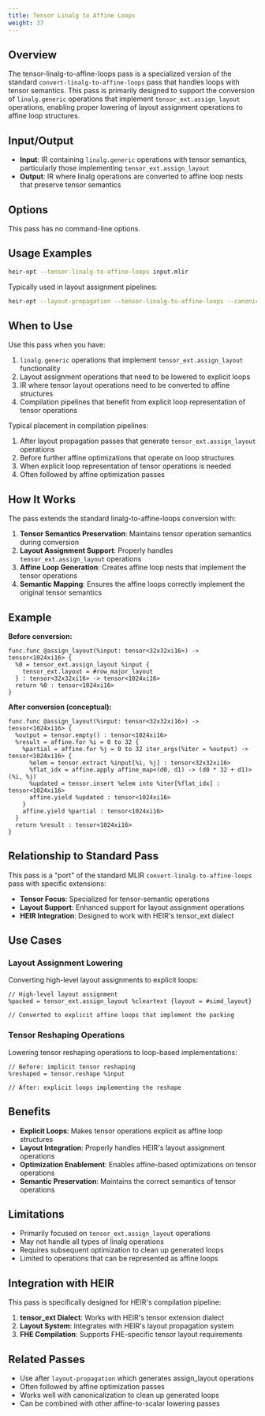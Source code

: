 ```yaml
---
title: Tensor Linalg to Affine Loops
weight: 37
---
```


## Overview

The tensor-linalg-to-affine-loops pass is a specialized version of the standard
`convert-linalg-to-affine-loops` pass that handles loops with tensor semantics.
This pass is primarily designed to support the conversion of `linalg.generic`
operations that implement `tensor_ext.assign_layout` operations, enabling proper
lowering of layout assignment operations to affine loop structures.

## Input/Output

- **Input**: IR containing `linalg.generic` operations with tensor semantics,
  particularly those implementing `tensor_ext.assign_layout`
- **Output**: IR where linalg operations are converted to affine loop nests that
  preserve tensor semantics

## Options

This pass has no command-line options.

## Usage Examples

```bash
heir-opt --tensor-linalg-to-affine-loops input.mlir
```

Typically used in layout assignment pipelines:

```bash
heir-opt --layout-propagation --tensor-linalg-to-affine-loops --canonicalize input.mlir
```

## When to Use

Use this pass when you have:

1. `linalg.generic` operations that implement `tensor_ext.assign_layout`
   functionality
1. Layout assignment operations that need to be lowered to explicit loops
1. IR where tensor layout operations need to be converted to affine structures
1. Compilation pipelines that benefit from explicit loop representation of
   tensor operations

Typical placement in compilation pipelines:

1. After layout propagation passes that generate `tensor_ext.assign_layout`
   operations
1. Before further affine optimizations that operate on loop structures
1. When explicit loop representation of tensor operations is needed
1. Often followed by affine optimization passes

## How It Works

The pass extends the standard linalg-to-affine-loops conversion with:

1. **Tensor Semantics Preservation**: Maintains tensor operation semantics
   during conversion
1. **Layout Assignment Support**: Properly handles `tensor_ext.assign_layout`
   operations
1. **Affine Loop Generation**: Creates affine loop nests that implement the
   tensor operations
1. **Semantic Mapping**: Ensures the affine loops correctly implement the
   original tensor semantics

## Example

**Before conversion:**

```mlir
func.func @assign_layout(%input: tensor<32x32xi16>) -> tensor<1024xi16> {
  %0 = tensor_ext.assign_layout %input {
    tensor_ext.layout = #row_major_layout
  } : tensor<32x32xi16> -> tensor<1024xi16>
  return %0 : tensor<1024xi16>
}
```

**After conversion (conceptual):**

```mlir
func.func @assign_layout(%input: tensor<32x32xi16>) -> tensor<1024xi16> {
  %output = tensor.empty() : tensor<1024xi16>
  %result = affine.for %i = 0 to 32 {
    %partial = affine.for %j = 0 to 32 iter_args(%iter = %output) -> tensor<1024xi16> {
      %elem = tensor.extract %input[%i, %j] : tensor<32x32xi16>
      %flat_idx = affine.apply affine_map<(d0, d1) -> (d0 * 32 + d1)>(%i, %j)
      %updated = tensor.insert %elem into %iter[%flat_idx] : tensor<1024xi16>
      affine.yield %updated : tensor<1024xi16>
    }
    affine.yield %partial : tensor<1024xi16>
  }
  return %result : tensor<1024xi16>
}
```

## Relationship to Standard Pass

This pass is a "port" of the standard MLIR `convert-linalg-to-affine-loops` pass
with specific extensions:

- **Tensor Focus**: Specialized for tensor-semantic operations
- **Layout Support**: Enhanced support for layout assignment operations
- **HEIR Integration**: Designed to work with HEIR's tensor_ext dialect

## Use Cases

### Layout Assignment Lowering

Converting high-level layout assignments to explicit loops:

```mlir
// High-level layout assignment
%packed = tensor_ext.assign_layout %cleartext {layout = #simd_layout}

// Converted to explicit affine loops that implement the packing
```

### Tensor Reshaping Operations

Lowering tensor reshaping operations to loop-based implementations:

```mlir
// Before: implicit tensor reshaping
%reshaped = tensor.reshape %input

// After: explicit loops implementing the reshape
```

## Benefits

- **Explicit Loops**: Makes tensor operations explicit as affine loop structures
- **Layout Integration**: Properly handles HEIR's layout assignment operations
- **Optimization Enablement**: Enables affine-based optimizations on tensor
  operations
- **Semantic Preservation**: Maintains the correct semantics of tensor
  operations

## Limitations

- Primarily focused on `tensor_ext.assign_layout` operations
- May not handle all types of linalg operations
- Requires subsequent optimization to clean up generated loops
- Limited to operations that can be represented as affine loops

## Integration with HEIR

This pass is specifically designed for HEIR's compilation pipeline:

1. **tensor_ext Dialect**: Works with HEIR's tensor extension dialect
1. **Layout System**: Integrates with HEIR's layout propagation system
1. **FHE Compilation**: Supports FHE-specific tensor layout requirements

## Related Passes

- Use after `layout-propagation` which generates assign_layout operations
- Often followed by affine optimization passes
- Works well with canonicalization to clean up generated loops
- Can be combined with other affine-to-scalar lowering passes
